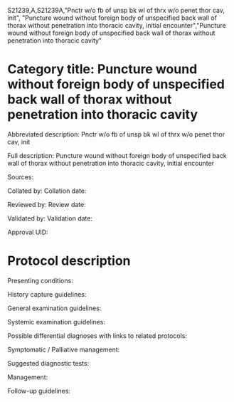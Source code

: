 S21239,A,S21239A,"Pnctr w/o fb of unsp bk wl of thrx w/o penet thor cav, init", "Puncture wound without foreign body of unspecified back wall of thorax without penetration into thoracic cavity, initial encounter","Puncture wound without foreign body of unspecified back wall of thorax without penetration into thoracic cavity"
# Category title: Puncture wound without foreign body of unspecified back wall of thorax without penetration into thoracic cavity

Abbreviated description: Pnctr w/o fb of unsp bk wl of thrx w/o penet thor cav, init

Full description: Puncture wound without foreign body of unspecified back wall of thorax without penetration into thoracic cavity, initial encounter

Sources:

Collated by:
Collation date:

Reviewed by:
Review date:

Validated by:
Validation date:

Approval UID:

# Protocol description

Presenting conditions:

History capture guidelines:

General examination guidelines:

Systemic examination guidelines:

Possible differential diagnoses with links to related protocols:

Symptomatic / Palliative management:

Suggested diagnostic tests:

Management:

Follow-up guidelines:
